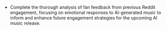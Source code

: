 - Complete the thorough analysis of fan feedback from previous Reddit engagement, focusing on emotional responses to AI-generated music to inform and enhance future engagement strategies for the upcoming AI music release.